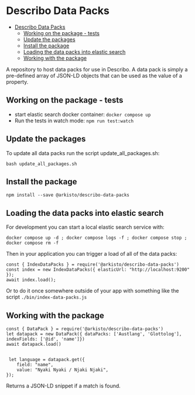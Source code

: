 # Describo Data Packs

- [Describo Data Packs](#describo-data-packs)
  - [Working on the package - tests](#working-on-the-package---tests)
  - [Update the packages](#update-the-packages)
  - [Install the package](#install-the-package)
  - [Loading the data packs into elastic search](#loading-the-data-packs-into-elastic-search)
  - [Working with the package](#working-with-the-package)

A repository to host data packs for use in Describo. A data pack is simply a pre-defined array of
JSON-LD objects that can be used as the value of a property.

## Working on the package - tests

-   start elastic search docker container: `docker compose up`
-   Run the tests in watch mode: `npm run test:watch`

## Update the packages

To update all data packs run the script update_all_packages.sh:

```
bash update_all_packages.sh
```

## Install the package

```
npm install --save @arkisto/describo-data-packs
```

## Loading the data packs into elastic search

For development you can start a local elastic search service with:

```
docker compose up -d ; docker compose logs -f ; docker compose stop ; docker compose rm -f
```

Then in your application you can trigger a load of all of the data packs:

```
const { IndexDataPacks } = require('@arkisto/describo-data-packs')
const index = new IndexDataPacks({ elasticUrl: "http://localhost:9200" });
await index.load();
```

Or to do it once somewhere outside of your app with something like the script
`./bin/index-data-packs.js`

## Working with the package

```
const { DataPack } = require('@arkisto/describo-data-packs')
let datapack = new DataPack({ dataPacks: ['Austlang', 'Glottolog'], indexFields: ['@id', 'name']})
await datapack.load()


 let language = datapack.get({
    field: "name",
    value: "Nyaki Nyaki / Njaki Njaki",
});
```

Returns a JSON-LD snippet if a match is found.

